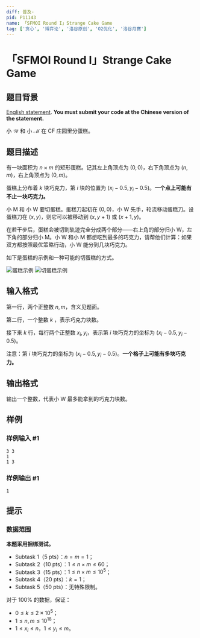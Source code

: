 ```yaml
---
diff: 普及-
pid: P11143
name: 「SFMOI Round I」Strange Cake Game
tag: ['贪心', '博弈论', '洛谷原创', 'O2优化', '洛谷月赛']
---
```

# 「SFMOI Round I」Strange Cake Game
## 题目背景

[English statement](https://www.luogu.com.cn/problem/T510646). **You must submit your code at the Chinese version of the statement.**

小 $\mathcal{W}$ 和 小 $\mathcal{M}$ 在 CF 庄园里分蛋糕。

## 题目描述


有一块面积为 $n\times m$ 的矩形蛋糕。记其左上角顶点为 $(0,0)$，右下角顶点为 $(n,m)$，右上角顶点为 $(0,m)$。

蛋糕上分布着 $k$ 块巧克力，第 $i$ 块的位置为 $(x_i-0.5,y_i-0.5)$。**一个点上可能有不止一块巧克力。**

小 M 和 小 W 要切蛋糕。蛋糕刀起初在 $(0,0)$，小 W 先手，轮流移动蛋糕刀。设蛋糕刀在 $(x,y)$，则它可以被移动到 $(x,y+1)$ 或 $(x+1,y)$。

在若干步后，蛋糕会被切割轨迹完全分成两个部分——右上角的部分归小 W，左下角的部分归小 M。小 W 和小 M 都想吃到最多的巧克力，请帮他们计算：如果双方都按照最优策略行动，小 W 能分到几块巧克力。

如下是蛋糕的示例和一种可能的切蛋糕的方式。

![蛋糕示例](https://cdn.luogu.com.cn/upload/image_hosting/er9wuv91.png?x-oss-process=image/resize,m_lfit,h_500)
![切蛋糕示例](https://cdn.luogu.com.cn/upload/image_hosting/9o6ntvlb.png?x-oss-process=image/resize,m_lfit,h_500)
## 输入格式

第一行，两个正整数 $n,m$，含义见题面。

第二行，一个整数 $k$ ，表示巧克力块数。

接下来 $k$ 行，每行两个正整数 $x_i,y_i$，表示第 $i$ 块巧克力的坐标为 $(x_i-0.5,y_i-0.5)$。

注意：第 $i$ 块巧克力的坐标为 $(x_i-0.5,y_i-0.5)$。**一个格子上可能有多块巧克力。**
## 输出格式

输出一个整数，代表小 W 最多能拿到的巧克力块数。
## 样例

### 样例输入 #1
```
3 3
1
1 3
```
### 样例输出 #1
```
1
```
## 提示

### 数据范围

**本题采用捆绑测试。**

- Subtask 1（5 pts）：$n=m=1$；
- Subtask 2（10 pts）：$1 \le n \times m \le 60$；
- Subtask 3（15 pts）：$1 \le n \times m \le 10^5$；
- Subtask 4（20 pts）：$k=1$；
- Subtask 5（50 pts）：无特殊限制。


对于 $100\%$ 的数据，保证：

- $0 \le k \le 2 \times 10^5$；
- $1 \le n,m \le 10^{18}$；
- $1 \le x_i \le n$，$1 \le y_i \le m$。

